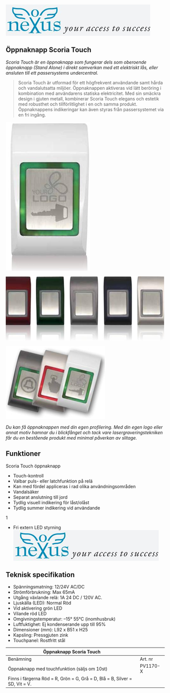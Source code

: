 ![](_page_0_Picture_0.jpeg)

## Öppnaknapp Scoria Touch

*Scoria Touch är en öppnaknapp som fungerar dels som oberoende öppnaknapp (Stand Alone) i direkt samverkan med ett elektriskt lås, eller ansluten till ett passersystems undercentral.*

> Scoria Touch är utformad för ett högfrekvent användande samt hårda och vandalutsatta miljöer. Öppnaknappen aktiveras vid lätt beröring i kombination med användarens statiska elektricitet. Med sin smäckra design i gjuten metall, kombinerar Scoria Touch elegans och estetik med robusthet och tillförlitlighet i en och samma produkt. Öppnaknappens indikeringar kan även styras från passersystemet via en fri ingång.

![](_page_0_Picture_5.jpeg)

![](_page_0_Picture_6.jpeg)

![](_page_0_Picture_7.jpeg)

*Du kan få öppnaknappen med din egen profilering. Med din egen logo eller annat motiv hamnar du i blickfånget och tack vare lasergraveringstekniken får du en bestående produkt med minimal påverkan av slitage.*

## **Funktioner**

Scoria Touch öppnaknapp

- Touch-kontroll
- Valbar puls- eller latchfunktion på relä
- Kan med fördel appliceras i rad olika användningsområden
- Vandalsäker
- Separat anslutning till jord
- Tydlig visuell indikering för låst/olåst
- Tydlig summer indikering vid användande

1

- Fri extern LED styrning
![](_page_1_Picture_0.jpeg)

## **Teknisk specifikation**

- Spänningsmatning: 12/24V AC/DC
- Strömförbrukning: Max 65mA
- Utgång växlande relä: 1A 24 DC / 120V AC.
- Ljuskälla (LED): Normal Röd
- Vid aktivering grön LED
- Vilande röd LED
- Omgivningstemperatur: –15° 55°C (inomhusbruk)
- Luftfuktighet: Ej kondenserande upp till 95%
- Dimensioner (mm): L92 x B51 x H25
- Kapsling: Pressgjuten zink
- Touchpanel: Rostfritt stål

| Öppnaknapp Scoria Touch                                                     |          |
|-----------------------------------------------------------------------------|----------|
| Benämning                                                                   | Art. nr  |
| Öppnaknapp med touchfunktion (säljs om 10st)                                | PV1170-X |
| Finns i färgerna Röd = R, Grön = G, Grå = D, Blå = B, Silver = SD, Vit = V. |          |